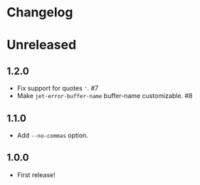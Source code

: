 # Changelog

# Unreleased

## 1.2.0

- Fix support for quotes `'`. #7
- Make `jet-error-buffer-name` buffer-name customizable. #8

## 1.1.0

- Add `--no-commas` option.

## 1.0.0

- First release!
